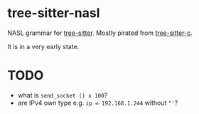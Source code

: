 tree-sitter-nasl
===

NASL grammar for [tree-sitter](https://github.com/tree-sitter/tree-sitter). Mostly pirated from [tree-sitter-c](https://github.com/tree-sitter/tree-sitter-c).

It is in a very early state.

TODO
===

- what is `send_socket () x 100`?
- are IPv4 own type e.g. `ip = 192.168.1.244` without `"'`?

